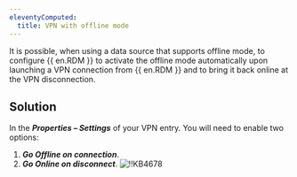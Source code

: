 ```yaml
---
eleventyComputed:
  title: VPN with offline mode
---
```

It is possible, when using a data source that supports offline mode, to configure {{ en.RDM }} to activate the offline mode automatically upon launching a VPN connection from {{ en.RDM }} and to bring it back online at the VPN disconnection.

## Solution

In the ***Properties – Settings*** of your VPN entry. You will need to enable two options:

1. ***Go Offline on connection***.
1. ***Go Online on disconnect***.
![!!KB4678](https://cdnweb.devolutions.net/docs/docs_en_kb_KB4678.png)
